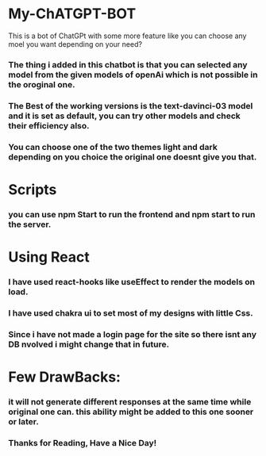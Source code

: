 # My-ChATGPT-BOT
This is a bot of ChatGPt with some more feature like you can choose any moel you want depending on your need?

### The thing i added in this chatbot is that you can selected any model from the given models of openAi which is not possible in the oroginal one.
### The Best of the working versions is the text-davinci-03 model and it is set as default, you can try other models and check their efficiency also.
### You can choose one of the two themes light and dark depending on you choice the original one doesnt give you that. 



# Scripts 

### you can use npm Start to run the frontend and npm start to run the server.






# Using React

### I have used react-hooks like useEffect to render the models on load.

### I have used chakra ui to set most of my designs with little Css. 

### Since i have not made a login page for the site so there isnt any DB nvolved i might change that in future. 




# Few DrawBacks:
### it will not generate different responses at the same time while original one can. this ability might be added to this one sooner or later. 


### Thanks for Reading, Have a Nice Day!


